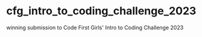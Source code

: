 # cfg_intro_to_coding_challenge_2023
winning submission to Code First Girls' Intro to Coding Challenge 2023
